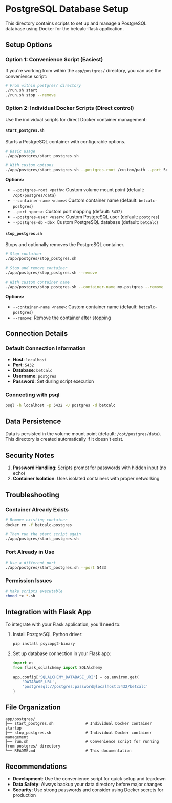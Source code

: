 # PostgreSQL Database Setup

This directory contains scripts to set up and manage a PostgreSQL database using Docker for the betcalc-flask application.

## Setup Options

### Option 1: Convenience Script (Easiest)

If you're working from within the `app/postgres/` directory, you can use the convenience script:

```bash
# From within postgres/ directory
./run.sh start
./run.sh stop --remove
```

### Option 2: Individual Docker Scripts (Direct control)

Use the individual scripts for direct Docker container management:

#### `start_postgres.sh`
Starts a PostgreSQL container with configurable options.

```bash
# Basic usage
./app/postgres/start_postgres.sh

# With custom options
./app/postgres/start_postgres.sh --postgres-root /custom/path --port 5433 --container-name my-postgres --postgres-user myuser --postgres-db mydb
```

**Options:**
- `--postgres-root <path>`: Custom volume mount point (default: `/opt/postgres/data`)
- `--container-name <name>`: Custom container name (default: `betcalc-postgres`)
- `--port <port>`: Custom port mapping (default: `5432`)
- `--postgres-user <user>`: Custom PostgreSQL user (default: `postgres`)
- `--postgres-db <db>`: Custom PostgreSQL database (default: `betcalc`)

#### `stop_postgres.sh`
Stops and optionally removes the PostgreSQL container.

```bash
# Stop container
./app/postgres/stop_postgres.sh

# Stop and remove container
./app/postgres/stop_postgres.sh --remove

# With custom container name
./app/postgres/stop_postgres.sh --container-name my-postgres --remove
```

**Options:**
- `--container-name <name>`: Custom container name (default: `betcalc-postgres`)
- `--remove`: Remove the container after stopping

## Connection Details

### Default Connection Information
- **Host**: `localhost`
- **Port**: `5432`
- **Database**: `betcalc`
- **Username**: `postgres`
- **Password**: Set during script execution

### Connecting with psql
```bash
psql -h localhost -p 5432 -U postgres -d betcalc
```

## Data Persistence

Data is persisted in the volume mount point (default: `/opt/postgres/data`). This directory is created automatically if it doesn't exist.

## Security Notes

1. **Password Handling**: Scripts prompt for passwords with hidden input (no echo)
2. **Container Isolation**: Uses isolated containers with proper networking

## Troubleshooting

### Container Already Exists
```bash
# Remove existing container
docker rm -f betcalc-postgres

# Then run the start script again
./app/postgres/start_postgres.sh
```

### Port Already in Use
```bash
# Use a different port
./app/postgres/start_postgres.sh --port 5433
```

### Permission Issues
```bash
# Make scripts executable
chmod +x *.sh
```



## Integration with Flask App

To integrate with your Flask application, you'll need to:

1. Install PostgreSQL Python driver:
   ```bash
   pip install psycopg2-binary
   ```

2. Set up database connection in your Flask app:
   ```python
   import os
   from flask_sqlalchemy import SQLAlchemy
   
   app.config['SQLALCHEMY_DATABASE_URI'] = os.environ.get(
       'DATABASE_URL', 
       'postgresql://postgres:password@localhost:5432/betcalc'
   )
   ```

## File Organization

```
app/postgres/
├── start_postgres.sh              # Individual Docker container startup
├── stop_postgres.sh               # Individual Docker container management
├── run.sh                         # Convenience script for running from postgres/ directory
└── README.md                      # This documentation
```

## Recommendations

- **Development**: Use the convenience script for quick setup and teardown
- **Data Safety**: Always backup your data directory before major changes
- **Security**: Use strong passwords and consider using Docker secrets for production 